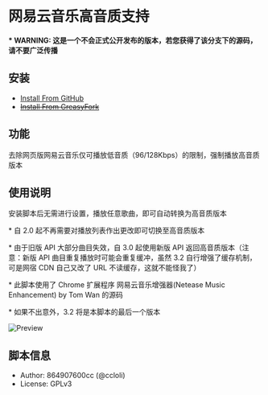# 网易云音乐高音质支持

**\* WARNING: 这是一个不会正式公开发布的版本，若您获得了该分支下的源码，请不要广泛传播**

## 安装
- [Install From GitHub](https://github.com/FirefoxBar/userscript/raw/163HQ%40unrelease/163_Music_High_Quality_Support/163.Music.HQ.user.js)
- ~~[Install From GreasyFork](https://greasyfork.org/zh-CN/scripts/10582/)~~

## 功能
去除网页版网易云音乐仅可播放低音质（96/128Kbps）的限制，强制播放高音质版本

## 使用说明
安装脚本后无需进行设置，播放任意歌曲，即可自动转换为高音质版本

\* 自 2.0 起不再需要对播放列表作出更改即可切换至高音质版本

\* 由于旧版 API 大部分曲目失效，自 3.0 起使用新版 API 返回高音质版本（注意：新版 API 曲目重复播放时可能会重复缓冲，虽然 3.2 自行增强了缓存机制，可是网宿 CDN 自己又改了 URL 不读缓存，这就不能怪我了）

\* 此脚本使用了 Chrome 扩展程序 网易云音乐增强器(Netease Music Enhancement) by Tom Wan 的源码

\* 如果不出意外，3.2 将是本脚本的最后一个版本

![Preview](https://i.minus.com/iGjRe2lrYTQWl.png)

## 脚本信息
- Author: 864907600cc (@ccloli)
- License: GPLv3